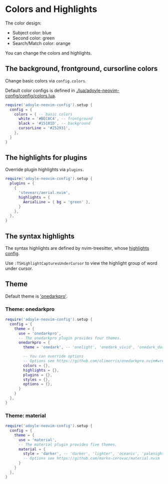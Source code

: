 # Colors and Highlights

The color design:

- Subject color: blue
- Second color: green
- Search/Match color: orange

You can change the colors and highlights.

## The background, frontground, cursorline colors

Change basic colors via `config.colors`.

Default color configs is defined in [./lua/adoyle-neovim-config/config/colors.lua](./lua/adoyle-neovim-config/config/colors.lua).

```lua
require('adoyle-neovim-config').setup {
  config = {
    colors = { -- basic colors
      white = '#BEC0C4', -- frontground
      black = '#15181D', -- background
      cursorLine = '#252931',
    },
  }
}
```

## The highlights for plugins

Override plugin highlights via `plugins`.

```lua
require('adoyle-neovim-config').setup {
  plugins = {
    {
      'stevearc/aerial.nvim',
      highlights = {
        AerialLine = { bg = 'green' },
      }
    },
  },
}
```

## The syntax highlights

The syntax highlights are defined by nvim-treesitter, whose [highlights config](../lua/adoyle-neovim-config/plugins/treesitter/highlights.lua).

Use `:TSHighlightCapturesUnderCursor` to view the highlight group of word under cursor.

## Theme

Default theme is ['onedarkpro'](./lua/adoyle-neovim-config/plugins/themes/onedarkpro.lua).

### Theme: onedarkpro

```lua
require('adoyle-neovim-config').setup {
  config = {
    theme = {
      use = 'onedarkpro',
      -- The onedarkpro plugin provides four themes.
      onedarkpro = {
        theme = 'onedark', -- 'onelight', 'onedark_vivid', 'onedark_dark'

        -- You can override options
        -- Options see https://github.com/olimorris/onedarkpro.nvim#wrench-configuration
        colors = {},
        highlights = {},
        plugins = {},
        styles = {},
        options = {},
      }
    }
  },
}
```

### Theme: material

```lua
require('adoyle-neovim-config').setup {
  config = {
    theme = {
      use = 'material',
      -- The material plugin provides five themes.
      material = {
        style = 'darker', -- 'darker', 'lighter', 'oceanic', 'palenight' 'deep ocean'
        -- Options see https://github.com/marko-cerovac/material.nvim
      }
    }
  },
}
```
